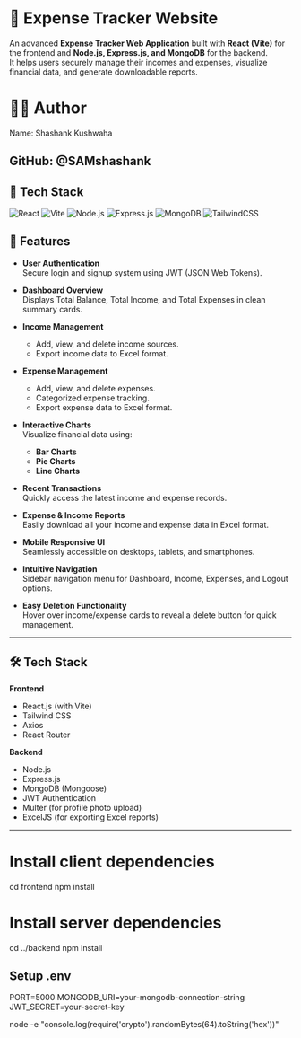 # 💸 Expense Tracker Website

An advanced **Expense Tracker Web Application** built with **React (Vite)** for the frontend and **Node.js, Express.js, and MongoDB** for the backend.  
It helps users securely manage their incomes and expenses, visualize financial data, and generate downloadable reports.

# 🧑‍💻 Author

Name: Shashank Kushwaha

GitHub: @SAMshashank
---


## 📌 Tech Stack

![React](https://img.shields.io/badge/React-20232A?style=for-the-badge&logo=react&logoColor=61DAFB)
![Vite](https://img.shields.io/badge/Vite-646CFF?style=for-the-badge&logo=vite&logoColor=white)
![Node.js](https://img.shields.io/badge/Node.js-339933?style=for-the-badge&logo=nodedotjs&logoColor=white)
![Express.js](https://img.shields.io/badge/Express.js-000000?style=for-the-badge&logo=express&logoColor=white)
![MongoDB](https://img.shields.io/badge/MongoDB-4EA94B?style=for-the-badge&logo=mongodb&logoColor=white)
![TailwindCSS](https://img.shields.io/badge/Tailwind_CSS-06B6D4?style=for-the-badge&logo=tailwind-css&logoColor=white)


## 🚀 Features

- **User Authentication**  
  Secure login and signup system using JWT (JSON Web Tokens).

- **Dashboard Overview**  
  Displays Total Balance, Total Income, and Total Expenses in clean summary cards.

- **Income Management**  
  - Add, view, and delete income sources.
  - Export income data to Excel format.

- **Expense Management**  
  - Add, view, and delete expenses.
  - Categorized expense tracking.
  - Export expense data to Excel format.

- **Interactive Charts**  
  Visualize financial data using:
  - **Bar Charts**
  - **Pie Charts**
  - **Line Charts**

- **Recent Transactions**  
  Quickly access the latest income and expense records.

- **Expense & Income Reports**  
  Easily download all your income and expense data in Excel format.

- **Mobile Responsive UI**  
  Seamlessly accessible on desktops, tablets, and smartphones.

- **Intuitive Navigation**  
  Sidebar navigation menu for Dashboard, Income, Expenses, and Logout options.

- **Easy Deletion Functionality**  
  Hover over income/expense cards to reveal a delete button for quick management.

---

## 🛠️ Tech Stack

**Frontend**
- React.js (with Vite)
- Tailwind CSS
- Axios
- React Router

**Backend**
- Node.js
- Express.js
- MongoDB (Mongoose)
- JWT Authentication
- Multer (for profile photo upload)
- ExcelJS (for exporting Excel reports)

---



# Install client dependencies
cd frontend
npm install

# Install server dependencies
cd ../backend
npm install

## Setup .env

PORT=5000
MONGODB_URI=your-mongodb-connection-string
JWT_SECRET=your-secret-key

node -e "console.log(require('crypto').randomBytes(64).toString('hex'))" 



